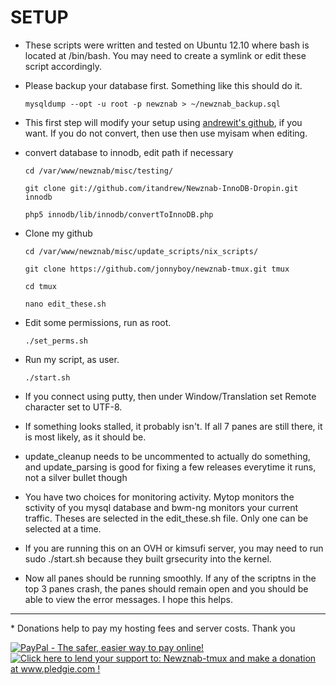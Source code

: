 # SETUP

 * These scripts were written and tested on Ubuntu 12.10 where bash is located at /bin/bash. You may need to create a symlink or edit these script accordingly.

 * Please backup your database first. Something like this should do it.

    `mysqldump --opt -u root -p newznab > ~/newznab_backup.sql`

 * This first step will modify your setup using [andrewit's github](https://github.com/itandrew/Newznab-InnoDB-Dropin.git), if you want. If you do not convert, then use then use myisam when editing.
 * convert database to innodb, edit path if necessary

    `cd /var/www/newznab/misc/testing/`
    
    `git clone git://github.com/itandrew/Newznab-InnoDB-Dropin.git innodb`
    
    `php5 innodb/lib/innodb/convertToInnoDB.php`

 * Clone my github

    `cd /var/www/newznab/misc/update_scripts/nix_scripts/`

    `git clone https://github.com/jonnyboy/newznab-tmux.git tmux`
    
    `cd tmux`
    
    `nano edit_these.sh`

 * Edit some permissions, run as root.

    `./set_perms.sh`

 * Run my script, as user.

    `./start.sh`
    
 * If you connect using putty, then under Window/Translation set Remote character set to UTF-8.

 * If something looks stalled, it probably isn't. If all 7 panes are still there, it is most likely, as it should be.
 
 * update_cleanup needs to be uncommented to actually do something, and update_parsing is good for fixing a few releases everytime it runs, not a silver bullet though

 * You have two choices for monitoring activity. Mytop monitors the sctivity of you mysql database and bwm-ng monitors your current traffic. Theses are selected in the edit_these.sh file. Only one can be selected at a time.



 * If you are running this on an OVH or kimsufi server, you may need to run sudo ./start.sh because they built grsecurity into the kernel.
    
 * Now all panes should be running smoothly. If any of the scriptns in the top 3 panes crash, the panes should remain open and you should be able to view the error messages. I hope this helps.



<hr>
 * Donations help to pay my hosting fees and server costs. Thank you

<a href="https://www.paypal.com/cgi-bin/webscr?cmd=_s-xclick&hosted_button_id=N4AJV5FHZDBFE"><img src="https://www.paypal.com/en_US/i/btn/btn_donateCC_LG.gif" alt="PayPal - The safer, easier way to pay online!" /></a><a href='http://www.pledgie.com/campaigns/18980'><img alt='Click here to lend your support to: Newznab-tmux and make a donation at www.pledgie.com !' src='http://www.pledgie.com/campaigns/18980.png?skin_name=chrome' border='0' /></a>
